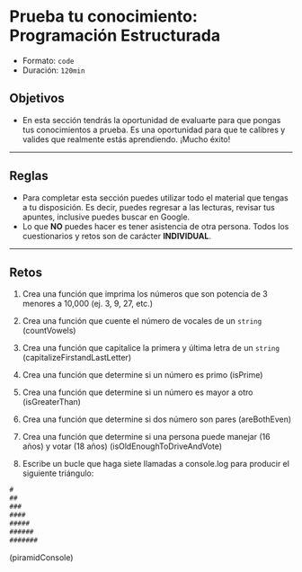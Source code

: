 # Prueba tu conocimiento: Programación Estructurada
- Formato: `code`
- Duración: `120min`

## Objetivos

- En esta sección tendrás la oportunidad de evaluarte para que pongas tus conocimientos a prueba. Es una oportunidad para que te calibres y valides que realmente estás aprendiendo. ¡Mucho éxito!

***

## Reglas

- Para completar esta sección puedes utilizar todo el material que tengas a tu
disposición. Es decir, puedes regresar a las lecturas, revisar tus apuntes,
inclusive puedes buscar en Google.
- Lo que **NO** puedes hacer es tener asistencia de otra persona. Todos los
cuestionarios y retos son de carácter **INDIVIDUAL**.

***

## Retos

1. Crea una función que imprima los números que son potencia de 3 menores a 10,000 (ej. 3, 9, 27, etc.)

3. Crea una función que cuente el número de vocales de un `string` (countVowels)
4. Crea una función que capitalice la primera y última letra de un `string` (capitalizeFirstandLastLetter)
5. Crea una función que determine si un número es primo (isPrime)
6. Crea una función que determine si un número es mayor a otro (isGreaterThan)
8. Crea una función que determine si dos número son pares (areBothEven)
9. Crea una función que determine si una persona puede manejar (16 años) y votar (18 años) (isOldEnoughToDriveAndVote)


10. Escribe un bucle que haga siete llamadas a console.log para producir el siguiente triángulo:

```js
#
##
###
####
#####
######
#######
```
 (piramidConsole)
